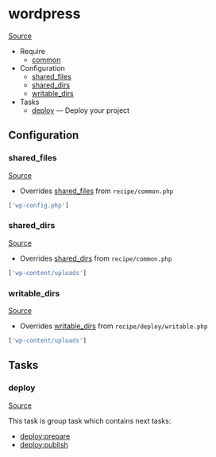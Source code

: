 <!-- DO NOT EDIT THIS FILE! -->
<!-- Instead edit recipe/wordpress.php -->
<!-- Then run bin/docgen -->

# wordpress

[Source](/recipe/wordpress.php)



* Require
  * [common](/docs/recipe/common.md)
* Configuration
  * [shared_files](#shared_files)
  * [shared_dirs](#shared_dirs)
  * [writable_dirs](#writable_dirs)
* Tasks
  * [deploy](#deploy) — Deploy your project

## Configuration
### shared_files
[Source](https://github.com/deployphp/deployer/search?q=%22shared_files%22+in%3Afile+language%3Aphp+path%3Arecipe+filename%3Awordpress.php)

* Overrides [shared_files](/docs/recipe/common.md#shared_files) from `recipe/common.php`



```php title="Default value"
['wp-config.php']
```


### shared_dirs
[Source](https://github.com/deployphp/deployer/search?q=%22shared_dirs%22+in%3Afile+language%3Aphp+path%3Arecipe+filename%3Awordpress.php)

* Overrides [shared_dirs](/docs/recipe/common.md#shared_dirs) from `recipe/common.php`



```php title="Default value"
['wp-content/uploads']
```


### writable_dirs
[Source](https://github.com/deployphp/deployer/search?q=%22writable_dirs%22+in%3Afile+language%3Aphp+path%3Arecipe+filename%3Awordpress.php)

* Overrides [writable_dirs](/docs/recipe/deploy/writable.md#writable_dirs) from `recipe/deploy/writable.php`



```php title="Default value"
['wp-content/uploads']
```



## Tasks
### deploy
[Source](https://github.com/deployphp/deployer/search?q=%22deploy%22+in%3Afile+language%3Aphp+path%3Arecipe+filename%3Awordpress.php)




This task is group task which contains next tasks:
* [deploy:prepare](/docs/recipe/common.md#deployprepare)
* [deploy:publish](/docs/recipe/common.md#deploypublish)


